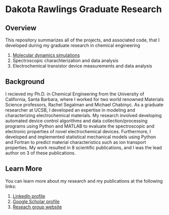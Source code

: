 # Dakota Rawlings Graduate Research

## Overview

This repository summarizes all of the projects, and associated code, that I developed during my graduate research in chemical engineering
1. [Molecular dynamics simulations](/molecular_modeling)
2. Spectroscopic charachterization and data analysis
3. Electrochemical transistor device measurements and data analysis

## Background

I recieved my Ph.D. in Chemical Engineering from the University of California, Santa Barbara, where I worked for two world renowned Materials Science professors, Rachel Segalman and Michael Chabinyc. As a graduate researcher at UCSB, I developed an expertise in modeling and characterizing electrochemical materials. My research involved developing automated device control algorithms and data collection/processing programs using Python and MATLAB to evaluate the spectroscopic and electronic properties of novel electrochemical devices. Furthermore, I developed and implemented statistical mechanical models using Python and Fortran to predict material characteristics such as ion transport properties. My work resulted in 8 scientific publications, and I was the lead author on 3 of these publications.  

## Learn More

You can learn more about my research and my publications at the following links:

1. [LinkedIn profile](https://www.linkedin.com/in/dakotarawlings/)
2. [Google Scholar profile](https://scholar.google.com/citations?view_op=list_works&hl=en&hl=en&user=X_x46vUAAAAJ)
3. [Reseach group website](http://www.segalman.mrl.ucsb.edu/)
